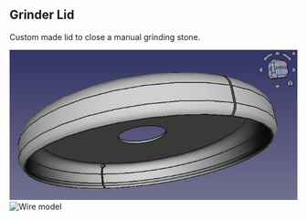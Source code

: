 ## Grinder Lid

Custom made lid to close a manual grinding stone.  

![Solid model](GrinderLid_solid.jpg) 
![Wire model](GrinderLid_wire.jpg)  
